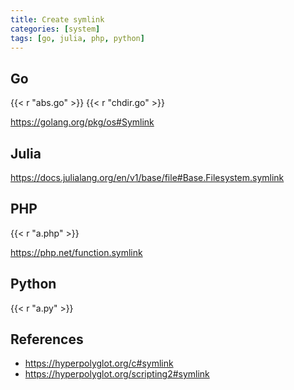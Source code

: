 ```yaml
---
title: Create symlink
categories: [system]
tags: [go, julia, php, python]
---
```


## Go

{{< r "abs.go" >}}
{{< r "chdir.go" >}}

<https://golang.org/pkg/os#Symlink>

## Julia

<https://docs.julialang.org/en/v1/base/file#Base.Filesystem.symlink>

## PHP

{{< r "a.php" >}}

<https://php.net/function.symlink>

## Python

{{< r "a.py" >}}

## References

- <https://hyperpolyglot.org/c#symlink>
- <https://hyperpolyglot.org/scripting2#symlink>
